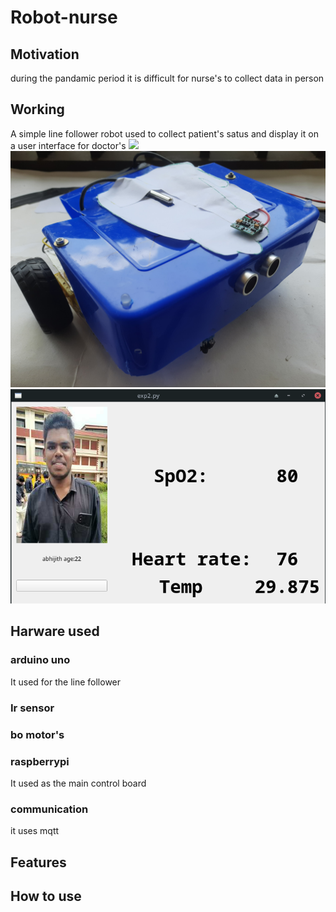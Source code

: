 # Robot-nurse

## Motivation
during the pandamic period it is difficult for nurse's to collect data in person

## Working
A simple line follower robot used to collect patient's satus and display it on a user interface for doctor's
![](/assets/images/robot.gif)
![](/assets/images/robot.jpg)
![gui](/assets/images/doctor_gui.png)

## Harware used


### arduino uno
It used for the line follower
### Ir sensor
### bo motor's

### raspberrypi
It used as the main control board
### communication
  it uses mqtt
  
## Features

## How to use
